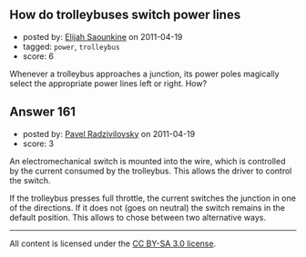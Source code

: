 ## How do trolleybuses switch power lines

- posted by: [Elijah Saounkine](https://stackexchange.com/users/-1/111-elijah-saounkine) on 2011-04-19
- tagged: `power`, `trolleybus`
- score: 6

Whenever a trolleybus approaches a junction, its power poles magically select the appropriate power lines left or right. How?


## Answer 161

- posted by: [Pavel Radzivilovsky](https://stackexchange.com/users/-1/127-pavel-radzivilovsky) on 2011-04-19
- score: 3

An electromechanical switch is mounted into the wire, which is controlled by the current consumed by the trolleybus. This allows the driver to control the switch.

If the trolleybus presses full throttle, the current switches the junction in one of the directions. If it does not (goes on neutral) the switch remains in the default position. This allows to chose between two alternative ways.



---

All content is licensed under the [CC BY-SA 3.0 license](https://creativecommons.org/licenses/by-sa/3.0/).
